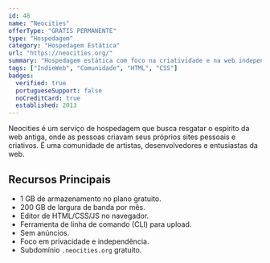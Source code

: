 ```yaml
---
id: 48
name: "Neocities"
offerType: "GRÁTIS PERMANENTE"
type: "Hospedagem"
category: "Hospedagem Estática"
url: "https://neocities.org/"
summary: "Hospedagem estática com foco na criatividade e na web independente."
tags: ["IndieWeb", "Comunidade", "HTML", "CSS"]
badges:
  verified: true
  portugueseSupport: false
  noCreditCard: true
  established: 2013
---
```


Neocities é um serviço de hospedagem que busca resgatar o espírito da web antiga, onde as pessoas criavam seus próprios sites pessoais e criativos. É uma comunidade de artistas, desenvolvedores e entusiastas da web.

## Recursos Principais

- 1 GB de armazenamento no plano gratuito.
- 200 GB de largura de banda por mês.
- Editor de HTML/CSS/JS no navegador.
- Ferramenta de linha de comando (CLI) para upload.
- Sem anúncios.
- Foco em privacidade e independência.
- Subdomínio `.neocities.org` gratuito.
